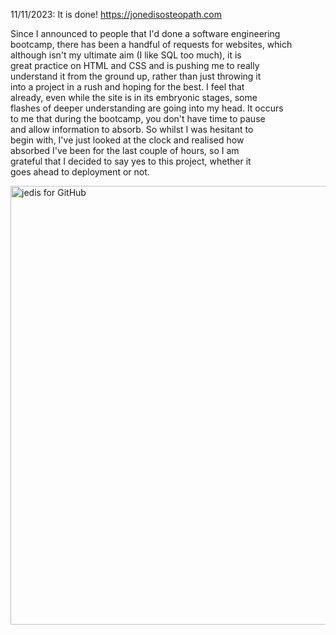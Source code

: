 11/11/2023: It is done! https://jonedisosteopath.com

Since I announced to people that I'd done a software engineering\
bootcamp, there has been a handful of requests for websites, which\
although isn't my ultimate aim (I like SQL too much), it is\
great practice on HTML and CSS and is pushing me to really \
understand it from the ground up, rather than just throwing it\
into a project in a rush and hoping for the best. I feel that\
already, even while the site is in its embryonic stages, some\
flashes of deeper understanding are going into my head. It occurs\
to me that during the bootcamp, you don't have time to pause\
and allow information to absorb. So whilst I was hesitant to\
begin with, I've just looked at the clock and realised how \
absorbed I've been for the last couple of hours, so I am \
grateful that I decided to say yes to this project, whether it\
goes ahead to deployment or not.




<img width="702" alt="jedis for GitHub" src="https://github.com/Fiona-1981/jon-edis-osteopath/assets/82163486/f55ea12d-ee1e-49f7-bfd8-55100e216937">


